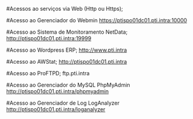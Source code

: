 #Acessos ao serviços via Web (Http ou Https);

#Acesso ao Gerenciador do Webmin
https://ptispo01dc01.pti.intra:10000

#Acesso ao Sistema de Monitoramento NetData;
http://ptispo01dc01.pti.intra:19999

#Acesso ao Wordpress ERP;
http://www.pti.intra

#Acesso ao AWStat;
http://ptispo01dc01.pti.intra

#Acesso ao ProFTPD;
ftp.pti.intra

#Acesso ao Gerenciador do MySQL PhpMyAdmin
http://ptispo01dc01.pti.intra/phpmyadmin

#Acesso ao Gerenciador de Log LogAnalyzer
http://ptispo01dc01.pti.intra/loganalyzer
